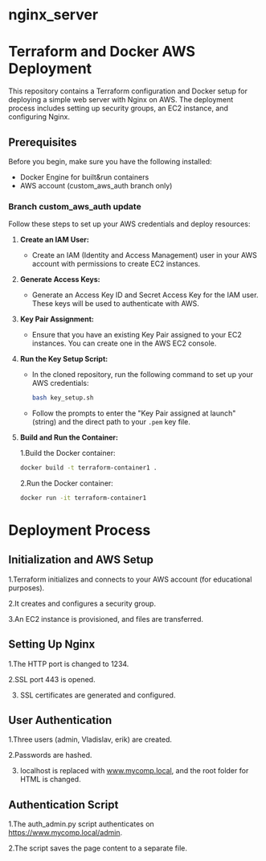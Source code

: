 # nginx_server
# Terraform and Docker AWS Deployment

This repository contains a Terraform configuration and Docker setup for deploying a simple web server with Nginx on AWS. The deployment process includes setting up security groups, an EC2 instance, and configuring Nginx.

## Prerequisites

Before you begin, make sure you have the following installed:
- Docker Engine for built&run containers
- AWS account (custom_aws_auth branch only)

### Branch custom_aws_auth update
Follow these steps to set up your AWS credentials and deploy resources:

1. **Create an IAM User:**
   - Create an IAM (Identity and Access Management) user in your AWS account with permissions to create EC2 instances.

2. **Generate Access Keys:**
   - Generate an Access Key ID and Secret Access Key for the IAM user. These keys will be used to authenticate with AWS.

3. **Key Pair Assignment:**
   - Ensure that you have an existing Key Pair assigned to your EC2 instances. You can create one in the AWS EC2 console.

4. **Run the Key Setup Script:**
   - In the cloned repository, run the following command to set up your AWS credentials:
     ```bash
     bash key_setup.sh
     ```
   - Follow the prompts to enter the "Key Pair assigned at launch" (string) and the direct path to your `.pem` key file.

5. **Build and Run the Container:**

   1.Build the Docker container:
   
   ```bash
   docker build -t terraform-container1 .
   ```
   2.Run the Docker container:

   ```bash
   docker run -it terraform-container1
   ```

# Deployment Process
## Initialization and AWS Setup

1.Terraform initializes and connects to your AWS account (for educational purposes).

2.It creates and configures a security group.

3.An EC2 instance is provisioned, and files are transferred.

## Setting Up Nginx

1.The HTTP port is changed to 1234.

2.SSL port 443 is opened.

3. SSL certificates are generated and configured.
   
## User Authentication

1.Three users (admin, Vladislav, erik) are created.

2.Passwords are hashed.

3. localhost is replaced with www.mycomp.local, and the root folder for HTML is changed.
   
## Authentication Script

1.The auth_admin.py script authenticates on https://www.mycomp.local/admin.

2.The script saves the page content to a separate file.
